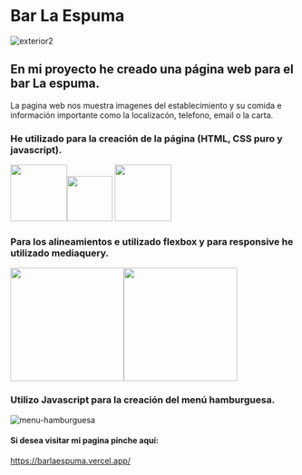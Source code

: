 # Bar La Espuma
![exterior2](https://user-images.githubusercontent.com/101834624/196052965-cf1665ba-c867-4d8c-bf96-0bb0ac43d9ca.jpg)
## En mi proyecto he creado una página web para el  bar La espuma.
La pagina web nos muestra imagenes del establecimiento y su comida e información importante como la localizacón, telefono, email o la carta.
### He utilizado para la creación de la página (HTML, CSS puro y javascript).
<img src="https://user-images.githubusercontent.com/101834624/196055942-3ed38a0d-f7b3-49e5-bba0-d923e1e3380e.png" width="100"><img src="https://user-images.githubusercontent.com/101834624/196056391-26046b8a-a158-4f7d-b6da-ac9b5356a611.png" width="80">
<img src="https://user-images.githubusercontent.com/101834624/196056502-1e1bf8f4-8d8e-41e4-9660-3fd0a7349184.png" width="100">
### Para los alineamientos e utilizado flexbox y para responsive he utilizado mediaquery.
<img src="https://user-images.githubusercontent.com/101834624/196057206-a4c0cddd-aded-401a-9abc-a55e615b578b.jpg" width="200"><img src="https://user-images.githubusercontent.com/101834624/196057415-45e08a86-9b40-462a-9875-39218ff1cf70.png" width="200">
### Utilizo Javascript para la creación del menú hamburguesa.
![menu-hamburguesa](https://user-images.githubusercontent.com/101834624/196057793-51f8a4db-9b8b-4d92-8847-a4ecbde6481b.jpg)
#### Si desea visitar mi pagina pinche aquí:
https://barlaespuma.vercel.app/